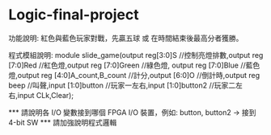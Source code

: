# Logic-final-project
功能說明:
紅色與藍色玩家對戰，先贏五球 或 在時間結束後最高分者獲勝。

程式模組說明:
module slide_game(output reg[3:0]S //控制亮燈排數,output reg [7:0]Red //紅色燈,output reg [7:0]Green //綠色燈, output reg [7:0]Blue //藍色燈,output reg [4:0]A_count,B_count //計分,output [6:0]O //倒計時,output reg beep //叫聲,input [1:0]button //玩家一左右,input [1:0]button2 //玩家二左右,input CLk,Clear);

*** 請說明各 I/O 變數接到哪個 FPGA I/O 裝置，例如: button, button2 -> 接到 4-bit SW
*** 請加強說明程式邏輯
